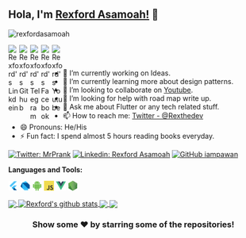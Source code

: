 ## Hola, I'm [Rexford Asamoah!](www.defencify.ml) 👋

<p align="left"> <img src="https://komarev.com/ghpvc/?username=rexfordasamoah51&label=Views&color=blue&style=plastic" alt="rexfordasamoah" /> </p>


<a href="https://linkedin.com/in/rexfordasamoah">
  <img align="left" alt="Rexford's Linkdein" width="22px" src="https://cdn.jsdelivr.net/npm/simple-icons@v3/icons/linkedin.svg" />
</a>
<a href="https://github.com/rexfordasamoah51">
  <img align="left" alt="Rexford's Github" width="22px" src="https://cdn.jsdelivr.net/npm/simple-icons@v3/icons/github.svg" />
</a>
<a href="https://t.me/Mr_Prank51">
  <img align="left" alt="Rexford's Telegram" width="22px" src="https://cdn.jsdelivr.net/npm/simple-icons@v3/icons/telegram.svg" />
</a>
<a href="https://www.facebook.com/profile.php?id=100008469395907&_rdc=1&_rdr">
  <img align="left" alt=" Rexford's Facebook" width="22px" src="https://cdn.jsdelivr.net/npm/simple-icons@v3/icons/facebook.svg" />
</a>
<a href="https://www.youtube.com/channel/UCboY_5jx_skU8zM96w23SZg">
  <img align="left" alt="Rexford's Youtube" width="22px" src="https://cdn.jsdelivr.net/npm/simple-icons@v3/icons/youtube.svg" />
</a>

<br/>
<br/>



- 🔭 I’m currently working on Ideas.
- 🌱 I’m currently learning more about design patterns.
- 👯 I’m looking to collaborate on [Youtube]().
- 🤔 I’m looking for help with road map write up.
- 💬 Ask me about Flutter or any tech related stuff.
- 📫 How to reach me: [Twitter - @Rexthedev](https://twitter.com/Rexthedev)
- 😄 Pronouns: He/His
- ⚡ Fun fact: I spend almost 5 hours reading books everyday.

[![Twitter: MrPrank](https://img.shields.io/twitter/follow/Rexthedev?style=social)](https://twitter.com/Rexthedev)
[![Linkedin: Rexford Asamoah](https://img.shields.io/badge/-rexfordasamoah-blue?style=flat-square&logo=Linkedin&logoColor=white&link=https://www.linkedin.com/in/rexfordasamoah/)](https://www.linkedin.com/in/rexfordasamoah/)
[![GitHub iampawan](https://img.shields.io/github/followers/rexfordasamoah51?label=follow&style=social)](https://github.com/rexfordasamoah51)



**Languages and Tools:**  

<code><img height="20" src="https://raw.githubusercontent.com/github/explore/80688e429a7d4ef2fca1e82350fe8e3517d3494d/topics/flutter/flutter.png"></code>
<code><img height="20" src="https://raw.githubusercontent.com/github/explore/80688e429a7d4ef2fca1e82350fe8e3517d3494d/topics/dart/dart.png"></code>
<code><img height="20" src="https://raw.githubusercontent.com/github/explore/80688e429a7d4ef2fca1e82350fe8e3517d3494d/topics/android/android.png"></code>
<code><img height="20" src="https://raw.githubusercontent.com/github/explore/80688e429a7d4ef2fca1e82350fe8e3517d3494d/topics/javascript/javascript.png"></code>
<code><img height="20" src="https://raw.githubusercontent.com/github/explore/80688e429a7d4ef2fca1e82350fe8e3517d3494d/topics/vue/vue.png"></code>
<code><img height="20" src="https://raw.githubusercontent.com/github/explore/80688e429a7d4ef2fca1e82350fe8e3517d3494d/topics/nodejs/nodejs.png"></code>    

<a href="https://github.com/rexfordasamoah51">
  <img align="center" src="https://github-readme-stats.vercel.app/api/top-langs/?username=rexfordasamoah51&theme=light&hide_langs_below=1" />
</a>
<a href="https://github.com/rexfordasamoah51">
 <img align="center" src="https://github-readme-stats.vercel.app/api?username=rexfordasamoah51&show_icons=true&theme=light&line_height=27" alt="Rexford's github stats"/>
</a>
<a href="https://github.com/Rexfordasamoah51/flutter_cMoon_icons">
  <img align="center" src="https://github-readme-stats.vercel.app/api/pin/?username=rexfordasamoah51&repo=flutter_cMoon_icons&theme=light" />

</a>
<a href="https://github.com/Rexfordasamoah51/flutter_web_codeless">
 <img align="center" src="https://github-readme-stats.vercel.app/api/pin/?username=rexfordasamoah51&repo=flutter_web_codeless&theme=light" />
</a>

<div align="center">

### Show some ❤️ by starring some of the repositories!

</div>
